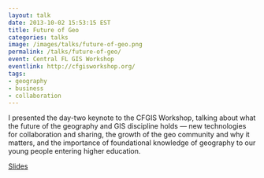 ```yaml
---
layout: talk
date: 2013-10-02 15:53:15 EST
title: Future of Geo
categories: talks
image: /images/talks/future-of-geo.png
permalink: /talks/future-of-geo/
event: Central FL GIS Workshop
eventlink: http://cfgisworkshop.org/
tags:
- geography
- business
- collaboration
---
```


I presented the day-two keynote to the CFGIS Workshop, talking about what the future of the geography and GIS discipline holds &mdash; new technologies for collaboration and sharing, the growth of the geo community and why it matters, and the importance of foundational knowledge of geography to our young people entering higher education.

[Slides](http://colemanm.org/future-of-geo/)
